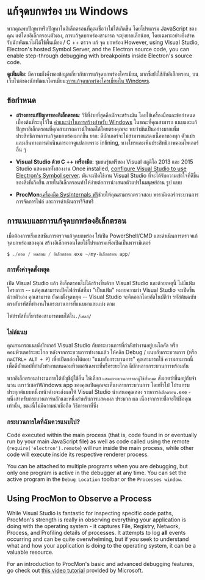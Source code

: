 # แก้จุดบกพร่อง บน Windows

หากคุณพบปัญหาหรือปัญหาในอิเล็กตรอนที่คุณเชื่อว่าไม่ได้เกิดขึ้น โดยโปรแกรม JavaScript ของคุณ แต่โดยอิเล็กตรอนตัวเอง, การแก้จุดบกพร่องสามารถ จะยุ่งยากเล็กน้อย, โดยเฉพาะอย่างยิ่งสําหรับนักพัฒนาไม่ได้ใช้พื้นเมือง / C ++ ตรวจ แก้ จุด บกพร่อง However, using Visual Studio, Electron's hosted Symbol Server, and the Electron source code, you can enable step-through debugging with breakpoints inside Electron's source code.

**ดูเพิ่มเติม**: มีความมั่งคั่งของข้อมูลเกี่ยวกับการแก้จุดบกพร่องโครเมียม, มากซึ่งยังใช้กับอิเล็กตรอน, บนเว็บไซต์ของนักพัฒนาโครเมี่ยม:[การแก้จุดบกพร่องโครเมี่ยมใน Windows](https://www.chromium.org/developers/how-tos/debugging-on-windows).

## ข้อกําหนด

* **สร้างการแก้ปัญหาของอิเล็กตรอน**: วิธีที่ง่ายที่สุดคือมักจะสร้างมัน โดยใช้เครื่องมือและข้อกําหนดเบื้องต้นที่ระบุไว้ใน [คําแนะนําในการสร้างสําหรับ Windows](build-instructions-windows.md) ในขณะที่คุณสามารถ แนบและแก้ปัญหาอิเล็กตรอนที่คุณสามารถดาวน์โหลดได้โดยตรงคุณจะ พบว่ามันเป็นอย่างมากเพิ่มประสิทธิภาพการแก้จุดบกพร่องมากขึ้น ยาก: ดีบักเกอร์จะไม่สามารถแสดงเนื้อหาของทุก ตัวแปรและเส้นทางการดําเนินการอาจดูแปลกเพราะ inlining, หางโทรและเพิ่มประสิทธิภาพคอมไพเลอร์อื่น ๆ

* **Visual Studio ด้วย C ++ เครื่องมือ**: ชุมชนรุ่นฟรีของ Visual สตูดิโอ 2013 และ 2015 Studio แสดงผลทั้งสองงาน Once installed, [configure Visual Studio to use Electron's Symbol server](setting-up-symbol-server.md). มันจะเปิดใช้งาน Visual Studio ที่จะได้รับความเข้าใจที่ดีขึ้นของสิ่งที่เกิดขึ้น ภายในอิเล็กตรอนทําให้ง่ายต่อการนําเสนอตัวแปรในมนุษย์อ่าน รูป แบบ

* **ProcMon**:[เครื่องมือ SysInternals ฟรี][sys-internals]ช่วยให้คุณสามารถตรวจสอบ พารามิเตอร์กระบวนการ การจัดการไฟล์ และการดําเนินการรีจิสทรี

## การแนบและการแก้จุดบกพร่องอิเล็กตรอน

เมื่อต้องการเริ่มเซสชันการตรวจแก้จุดบกพร่อง ให้เปิด PowerShell/CMD และดําเนินการตรวจแก้จุดบกพร่องของคุณ สร้างอิเล็กตรอนโดยใช้โปรแกรมเพื่อเปิดเป็นพารามิเตอร์

```powershell
$ ./ออก / ทดสอบ / อิเล็กตรอน exe ~/my-อิเล็กตรอน app/
```

### การตั้งค่าจุดสั่งหยุด

เปิด Visual Studio แล้ว อิเล็กตรอนไม่ได้สร้างขึ้นด้วย Visual Studio และด้วยเหตุนี้ ไม่มีแฟ้มโครงการ -- แต่คุณสามารถเปิดไฟล์รหัสที่มา "เป็นแฟ้ม" หมายความว่า Visual Studio จะเปิดขึ้นด้วยตัวเอง คุณสามารถ ยังคงตั้งจุดหยุด -- Visual Studio จะคิดออกโดยอัตโนมัติว่า รหัสต้นฉบับตรงกับรหัสที่ทํางานในกระบวนการที่แนบมาและแบ่ง ตาม

ไฟล์รหัสที่เกี่ยวข้องสามารถพบได้ใน`./เชลล์/`

### ไฟล์แนบ

คุณสามารถแนบดีบักเกอร์ Visual Studio กับกระบวนการที่กําลังทํางานอยู่บนโลคัล หรือ คอมพิวเตอร์ระยะไกล หลังจากกระบวนการทํางานแล้ว ให้คลิก Debug / แนบกับกระบวนการ (หรือกด`CTRL+ ALT + P`) เพื่อเปิดกล่องโต้ตอบ "แนบกับกระบวนการ" คุณสามารถใช้ ความสามารถนี้เพื่อดีบักแอปที่กําลังทํางานบนคอมพิวเตอร์เฉพาะที่หรือระยะไกล ดีบักหลายกระบวนการพร้อมกัน

หากอิเล็กตรอนทํางานภายใต้บัญชีผู้ใช้อื่น ให้เลือก `แสดงกระบวนการจากผู้ใช้ทั้งหมด` สังเกตว่าขึ้นอยู่กับจํานวน เบราว์เซอร์Windows app ของคุณเปิดคุณจะเห็นหลายกระบวนการ โดยทั่วไป โปรแกรมประยุกต์แบบหนึ่งหน้าต่างจะส่งผลให้ Visual Studio นําเสนอคุณสอง รายการ`อิเล็กตรอน.exe` - หนึ่งสําหรับกระบวนการหลักและหนึ่งสําหรับการแสดงผล ประมวล ผล เนื่องจากรายชื่อจะให้ชื่อคุณเท่านั้น, ขณะนี้ไม่มีความน่าเชื่อถือ วิธีการหาที่ซึ่ง

### กระบวนการใดที่ฉันควรแนบไป?

Code executed within the main process (that is, code found in or eventually run by your main JavaScript file) as well as code called using the remote (`require('electron').remote`) will run inside the main process, while other code will execute inside its respective renderer process.

You can be attached to multiple programs when you are debugging, but only one program is active in the debugger at any time. You can set the active program in the `Debug Location` toolbar or the `Processes window`.

## Using ProcMon to Observe a Process

While Visual Studio is fantastic for inspecting specific code paths, ProcMon's strength is really in observing everything your application is doing with the operating system - it captures File, Registry, Network, Process, and Profiling details of processes. It attempts to log **all** events occurring and can be quite overwhelming, but if you seek to understand what and how your application is doing to the operating system, it can be a valuable resource.

For an introduction to ProcMon's basic and advanced debugging features, go check out [this video tutorial][procmon-instructions] provided by Microsoft.

[sys-internals]: https://technet.microsoft.com/en-us/sysinternals/processmonitor.aspx
[procmon-instructions]: https://channel9.msdn.com/shows/defrag-tools/defrag-tools-4-process-monitor

